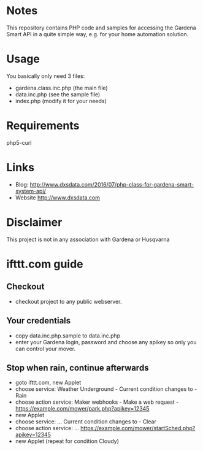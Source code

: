 # Notes
This repository contains PHP code and samples for accessing the Gardena Smart API in a quite simple way, e.g. for your home automation solution.

# Usage
You basically only need 3 files:
- gardena.class.inc.php (the main file)
- data.inc.php (see the sample file)
- index.php (modify it for your needs)

# Requirements
php5-curl

# Links
- Blog: http://www.dxsdata.com/2016/07/php-class-for-gardena-smart-system-api/
- Website http://www.dxsdata.com

# Disclaimer
This project is not in any association with Gardena or Husqvarna

# ifttt.com guide
## Checkout
- checkout project to any public webserver.
## Your credentials
- copy data.inc.php.sample to data.inc.php
- enter your Gardena login, password and choose any apikey so only you can control your mover.
## Stop when rain, continue afterwards
- goto ifttt.com, new Applet
- choose service: Weather Underground - Current condition changes to - Rain
- choose action service: Maker webhooks - Make a web request - https://example.com/mower/park.php?apikey=12345
- new Applet
- choose service: ... Current condition changes to - Clear
- choose action service: ... https://example.com/mower/startSched.php?apikey=12345
- new Applet (repeat for condition Cloudy)
